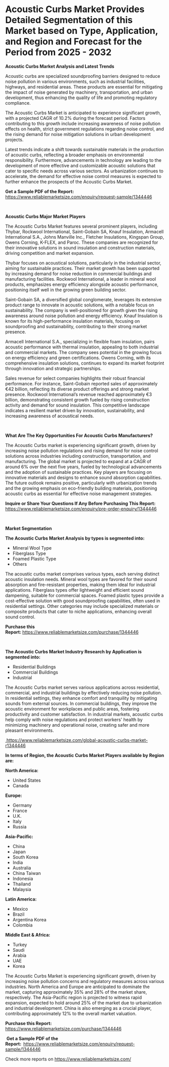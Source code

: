 <p><h1>Acoustic Curbs Market Provides Detailed Segmentation of this Market based on Type, Application, and Region and Forecast for the Period from 2025 - 2032</h1></p><p><strong>Acoustic Curbs Market Analysis and Latest Trends</strong></p>
<p><p>Acoustic curbs are specialized soundproofing barriers designed to reduce noise pollution in various environments, such as industrial facilities, highways, and residential areas. These products are essential for mitigating the impact of noise generated by machinery, transportation, and urban development, thus enhancing the quality of life and promoting regulatory compliance.</p><p>The Acoustic Curbs Market is anticipated to experience significant growth, with a projected CAGR of 10.2% during the forecast period. Factors contributing to this growth include increasing awareness of noise pollution effects on health, strict government regulations regarding noise control, and the rising demand for noise mitigation solutions in urban development projects. </p><p>Latest trends indicate a shift towards sustainable materials in the production of acoustic curbs, reflecting a broader emphasis on environmental responsibility. Furthermore, advancements in technology are leading to the development of more effective and customizable acoustic solutions that cater to specific needs across various sectors. As urbanization continues to accelerate, the demand for effective noise control measures is expected to further enhance the prospects of the Acoustic Curbs Market.</p></p>
<p><strong>Get a Sample PDF of the Report:&nbsp;</strong> <a href="https://www.reliablemarketsize.com/enquiry/request-sample/1344446?utm_campaign=2996&utm_medium=2&utm_source=Github&utm_content=ia&utm_term=24032025&utm_id=acoustic-curbs">https://www.reliablemarketsize.com/enquiry/request-sample/1344446</a></p>
<p>&nbsp;</p>
<p><strong>Acoustic Curbs Major Market Players</strong></p>
<p><p>The Acoustic Curbs Market features several prominent players, including Thybar, Rockwool International, Saint-Gobain SA, Knauf Insulation, Armacell International S.A., Johns Manville Inc., Fletcher Insulations, Kingspan Group, Owens Corning, K-FLEX, and Paroc. These companies are recognized for their innovative solutions in sound insulation and construction materials, driving competition and market expansion.</p><p>Thybar focuses on acoustical solutions, particularly in the industrial sector, aiming for sustainable practices. Their market growth has been supported by increasing demand for noise reduction in commercial buildings and manufacturing facilities. Rockwool International, a leader in mineral wool products, emphasizes energy efficiency alongside acoustic performance, positioning itself well in the growing green building sector.</p><p>Saint-Gobain SA, a diversified global conglomerate, leverages its extensive product range to innovate in acoustic solutions, with a notable focus on sustainability. The company is well-positioned for growth given the rising awareness around noise pollution and energy efficiency. Knauf Insulation is known for its high-performance insulation materials, focusing on soundproofing and sustainability, contributing to their strong market presence.</p><p>Armacell International S.A., specializing in flexible foam insulation, pairs acoustic performance with thermal insulation, appealing to both industrial and commercial markets. The company sees potential in the growing focus on energy efficiency and green certifications. Owens Corning, with its comprehensive insulation solutions, continues to expand its market footprint through innovation and strategic partnerships.</p><p>Sales revenue for select companies highlights their robust financial performance. For instance, Saint-Gobain reported sales of approximately €42 billion, reflecting its diverse product offerings and strong market presence. Rockwool International’s revenue reached approximately €3 billion, demonstrating consistent growth fueled by rising construction activity and demand for sound insulation. This competitive landscape indicates a resilient market driven by innovation, sustainability, and increasing awareness of acoustical needs.</p></p>
<p>&nbsp;</p>
<p><strong>What Are The Key Opportunities For Acoustic Curbs Manufacturers?</strong></p>
<p><p>The Acoustic Curbs market is experiencing significant growth, driven by increasing noise pollution regulations and rising demand for noise control solutions across industries including construction, transportation, and manufacturing. The global market is projected to expand at a CAGR of around 6% over the next five years, fueled by technological advancements and the adoption of sustainable practices. Key players are focusing on innovative materials and designs to enhance sound absorption capabilities. The future outlook remains positive, particularly with urbanization trends and the growing emphasis on eco-friendly building materials, positioning acoustic curbs as essential for effective noise management strategies.</p></p>
<p><strong>Inquire or Share Your Questions If Any Before Purchasing This Report:</strong> <a href="https://www.reliablemarketsize.com/enquiry/pre-order-enquiry/1344446?utm_campaign=2996&utm_medium=2&utm_source=Github&utm_content=ia&utm_term=24032025&utm_id=acoustic-curbs">https://www.reliablemarketsize.com/enquiry/pre-order-enquiry/1344446</a></p>
<p>&nbsp;</p>
<p><strong>Market Segmentation</strong></p>
<p><strong>The Acoustic Curbs Market Analysis by types is segmented into:</strong></p>
<p><ul><li>Mineral Wool Type</li><li>Fiberglass Type</li><li>Foamed Plastic Type</li><li>Others</li></ul></p>
<p><p>The acoustic curbs market comprises various types, each serving distinct acoustic insulation needs. Mineral wool types are favored for their sound absorption and fire-resistant properties, making them ideal for industrial applications. Fiberglass types offer lightweight and efficient sound dampening, suitable for commercial spaces. Foamed plastic types provide a cost-effective solution with good soundproofing capabilities, often used in residential settings. Other categories may include specialized materials or composite products that cater to niche applications, enhancing overall sound control.</p></p>
<p><strong>Purchase this Report:&nbsp;</strong><a href="https://www.reliablemarketsize.com/purchase/1344446?utm_campaign=2996&utm_medium=2&utm_source=Github&utm_content=ia&utm_term=24032025&utm_id=acoustic-curbs">https://www.reliablemarketsize.com/purchase/1344446</a></p>
<p>&nbsp;</p>
<p><strong>The Acoustic Curbs Market Industry Research by Application is segmented into:</strong></p>
<p><ul><li>Residential Buildings</li><li>Commercial Buildings</li><li>Industrial</li></ul></p>
<p><p>The Acoustic Curbs market serves various applications across residential, commercial, and industrial buildings by effectively reducing noise pollution. In residential settings, they enhance comfort and tranquility by mitigating sounds from external sources. In commercial buildings, they improve the acoustic environment for workplaces and public areas, fostering productivity and customer satisfaction. In industrial markets, acoustic curbs help comply with noise regulations and protect workers' health by minimizing machinery and operational noise, creating safer and more pleasant environments.</p></p>
<p><a href="https://www.reliablemarketsize.com/global-acoustic-curbs-market-r1344446?utm_campaign=2996&utm_medium=2&utm_source=Github&utm_content=ia&utm_term=24032025&utm_id=acoustic-curbs">&nbsp;https://www.reliablemarketsize.com/global-acoustic-curbs-market-r1344446</a></p>
<p><strong>In terms of Region, the Acoustic Curbs Market Players available by Region are:</strong></p>
<p>
    <p> <strong> North America: </strong>
        <ul>
            <li>United States</li>
            <li>Canada</li>
        </ul>
        </p> 
    <p> <strong> Europe: </strong>
        <ul>
            <li>Germany</li>
            <li>France</li>
            <li>U.K.</li>
            <li>Italy</li>
            <li>Russia</li>
        </ul>
        </p> 
    <p> <strong> Asia-Pacific: </strong>
        <ul>
            <li>China</li>
            <li>Japan</li>
            <li>South Korea</li>
            <li>India</li>
            <li>Australia</li>
            <li>China Taiwan</li>
            <li>Indonesia</li>
            <li>Thailand</li>
            <li>Malaysia</li>
        </ul>
        </p> 
    <p> <strong> Latin America: </strong>
        <ul>
            <li>Mexico</li>
            <li>Brazil</li>
            <li>Argentina Korea</li>
            <li>Colombia</li>
        </ul>
        </p> 
    <p> <strong> Middle East & Africa: </strong>
        <ul>
            <li>Turkey</li>
            <li>Saudi</li>
            <li>Arabia</li>
            <li>UAE</li>
            <li>Korea</li>
        </ul>
    </p>
    </p>
<p><p>The Acoustic Curbs Market is experiencing significant growth, driven by increasing noise pollution concerns and regulatory measures across various industries. North America and Europe are anticipated to dominate the market, capturing approximately 35% and 28% of the market share, respectively. The Asia-Pacific region is projected to witness rapid expansion, expected to hold around 25% of the market due to urbanization and industrial development. China is also emerging as a crucial player, contributing approximately 12% to the overall market valuation.</p></p>
<p><strong>Purchase this Report: </strong><a href="https://www.reliablemarketsize.com/purchase/1344446?utm_campaign=2996&utm_medium=2&utm_source=Github&utm_content=ia&utm_term=24032025&utm_id=acoustic-curbs">https://www.reliablemarketsize.com/purchase/1344446</a></p>
<p>&nbsp;<strong>Get a Sample PDF of the Report:&nbsp;&nbsp;</strong><a href="https://www.reliablemarketsize.com/enquiry/request-sample/1344446?utm_campaign=2996&utm_medium=2&utm_source=Github&utm_content=ia&utm_term=24032025&utm_id=acoustic-curbs">https://www.reliablemarketsize.com/enquiry/request-sample/1344446</a></p>
<p><strong></strong></p>
<p>Check more reports on <a href="https://www.reliablemarketsize.com/?utm_campaign=2996&utm_medium=2&utm_source=Github&utm_content=ia&utm_term=24032025&utm_id=acoustic-curbs">https://www.reliablemarketsize.com/</a></p>
